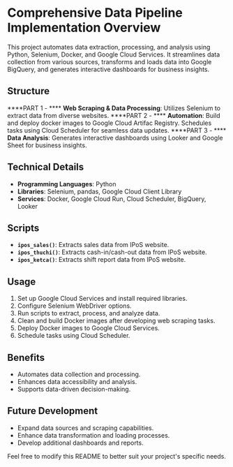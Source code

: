 # Comprehensive Data Pipeline Implementation Overview

This project automates data extraction, processing, and analysis using Python, Selenium, Docker, and Google Cloud Services. It streamlines data collection from various sources, transforms and loads data into Google BigQuery, and generates interactive dashboards for business insights.

## Structure

****PART 1 - **** **Web Scraping & Data Processing**: Utilizes Selenium to extract data from diverse websites.
****PART 2 - **** **Automation**: Build and deploy docker images to Google Cloud Artifac Registry. Schedules tasks using Cloud Scheduler for seamless data updates.
****PART 3 - **** **Data Analysis**: Generates interactive dashboards using Looker and Google Sheet for business insights.

## Technical Details

- **Programming Languages**: Python
- **Libraries**: Selenium, pandas, Google Cloud Client Library
- **Services**: Docker, Google Cloud Run, Cloud Scheduler, BigQuery, Looker

## Scripts

- **`ipos_sales()`**: Extracts sales data from IPoS website.
- **`ipos_thuchi()`**: Extracts cash-in/cash-out data from IPoS website.
- **`ipos_ketca()`**: Extracts shift report data from IPoS website.

## Usage

1. Set up Google Cloud Services and install required libraries.
2. Configure Selenium WebDriver options.
3. Run scripts to extract, process, and analyze data.
4. Clean and build Docker images after developing web scraping tasks.
5. Deploy Docker images to Google Cloud Services.
6. Schedule tasks using Cloud Scheduler.

## Benefits

- Automates data collection and processing.
- Enhances data accessibility and analysis.
- Supports data-driven decision-making.

## Future Development

- Expand data sources and scraping capabilities.
- Enhance data transformation and loading processes.
- Develop additional dashboards and reports.

Feel free to modify this README to better suit your project's specific needs.
